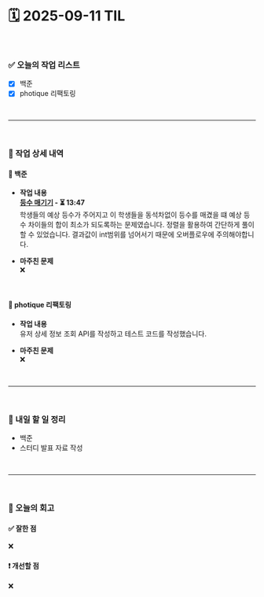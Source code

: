 # 🗓️ 2025-09-11 TIL

<br>

### ✅ 오늘의 작업 리스트  
- [x] 백준
- [x] photique 리팩토링

<br>

---

<br>

### 📌 작업 상세 내역  

#### 🔹 백준
- **작업 내용**<br>
**[등수 매기기](https://www.acmicpc.net/problem/2012) - ⏳ 13:47**<br>
학생들의 예상 등수가 주어지고 이 학생들을 동석차없이 등수를 매겼을 떄 예상 등수 차이들의 합이 최소가 되도록하는 문제였습니다. 정렬을 활용하여 간단하게 풀이할 수 있었습니다. 결과값이 int범위를 넘어서기 때문에 오버플로우에 주의해야합니다.

- **마주친 문제**<br>
❌

<br>

#### 🔹 photique 리팩토링
- **작업 내용**<br>
유저 상세 정보 조회 API를 작성하고 테스트 코드를 작성했습니다.

- **마주친 문제**<br>
❌

<br>

---

<br>

### 🚀 내일 할 일 정리  

- 백준
- 스터디 발표 자료 작성

<br>

---

<br>

### 🧐 오늘의 회고  

#### ✅ 잘한 점
❌

#### ❗ 개선할 점
❌

<br><br><br>